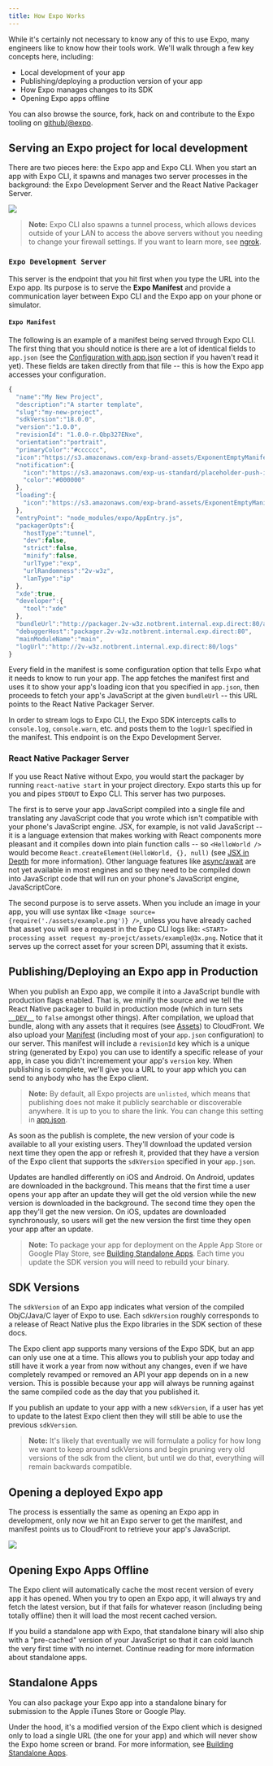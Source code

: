 ```yaml
---
title: How Expo Works
---
```


While it's certainly not necessary to know any of this to use Expo, many engineers like to know how their tools work. We'll walk through a few key concepts here, including:

- Local development of your app
- Publishing/deploying a production version of your app
- How Expo manages changes to its SDK
- Opening Expo apps offline

You can also browse the source, fork, hack on and contribute to the Expo tooling on [github/@expo](https://github.com/expo).

## Serving an Expo project for local development

There are two pieces here: the Expo app and Expo CLI. When you start an app with Expo CLI, it spawns and manages two server processes in the background: the Expo Development Server and the React Native Packager Server.

![](/static/images/fetch-app-from-xde.png)

> **Note:** Expo CLI also spawns a tunnel process, which allows devices outside of your LAN to access the above servers without you needing to change your firewall settings. If you want to learn more, see [ngrok](https://ngrok.com/).

### `Expo Development Server`

This server is the endpoint that you hit first when you type the URL into the Expo app. Its purpose is to serve the **Expo Manifest** and provide a communication layer between Expo CLI and the Expo app on your phone or simulator.

#### `Expo Manifest`

The following is an example of a manifest being served through Expo CLI. The first thing that you should notice is there are a lot of identical fields to `app.json` (see the [Configuration with app.json](../configuration/#exp) section if you haven't read it yet). These fields are taken directly from that file -- this is how the Expo app accesses your configuration.

```javascript
{
  "name":"My New Project",
  "description":"A starter template",
  "slug":"my-new-project",
  "sdkVersion":"18.0.0",
  "version":"1.0.0",
  "revisionId": "1.0.0-r.Qbp327ENxe",
  "orientation":"portrait",
  "primaryColor":"#cccccc",
  "icon":"https://s3.amazonaws.com/exp-brand-assets/ExponentEmptyManifest_192.png",
  "notification":{
    "icon":"https://s3.amazonaws.com/exp-us-standard/placeholder-push-icon.png",
    "color":"#000000"
  },
  "loading":{
    "icon":"https://s3.amazonaws.com/exp-brand-assets/ExponentEmptyManifest_192.png"
  },
  "entryPoint": "node_modules/expo/AppEntry.js",
  "packagerOpts":{
    "hostType":"tunnel",
    "dev":false,
    "strict":false,
    "minify":false,
    "urlType":"exp",
    "urlRandomness":"2v-w3z",
    "lanType":"ip"
  },
  "xde":true,
  "developer":{
    "tool":"xde"
  },
  "bundleUrl":"http://packager.2v-w3z.notbrent.internal.exp.direct:80/apps/new-project-template/main.bundle?platform=ios&dev=false&strict=false&minify=false&hot=false&includeAssetFileHashes=true",
  "debuggerHost":"packager.2v-w3z.notbrent.internal.exp.direct:80",
  "mainModuleName":"main",
  "logUrl":"http://2v-w3z.notbrent.internal.exp.direct:80/logs"
}
```

Every field in the manifest is some configuration option that tells Expo what it needs to know to run your app. The app fetches the manifest first and uses it to show your app's loading icon that you specified in `app.json`, then proceeds to fetch your app's JavaScript at the given `bundleUrl` -- this URL points to the React Native Packager Server.

In order to stream logs to Expo CLI, the Expo SDK intercepts calls to `console.log`, `console.warn`, etc. and posts them to the `logUrl` specified in the manifest. This endpoint is on the Expo Development Server.

### React Native Packager Server

If you use React Native without Expo, you would start the packager by running `react-native start` in your project directory. Expo starts this up for you and pipes `STDOUT` to Expo CLI. This server has two purposes.

The first is to serve your app JavaScript compiled into a single file and translating any JavaScript code that you wrote which isn't compatible with your phone's JavaScript engine. JSX, for example, is not valid JavaScript -- it is a language extension that makes working with React components more pleasant and it compiles down into plain function calls -- so `<HelloWorld />` would become `React.createElement(HelloWorld, {}, null)` (see [JSX in Depth](https://facebook.github.io/react/docs/jsx-in-depth.html) for more information). Other language features like [async/await](https://blog.expo.io/react-native-meets-async-functions-3e6f81111173#.4c2517o5m) are not yet available in most engines and so they need to be compiled down into JavaScript code that will run on your phone's JavaScript engine, JavaScriptCore.

The second purpose is to serve assets. When you include an image in your app, you will use syntax like `<Image source={require('./assets/example.png')} />`, unless you have already cached that asset you will see a request in the Expo CLI logs like: `<START> processing asset request my-proejct/assets/example@3x.png`. Notice that it serves up the correct asset for your screen DPI, assuming that it exists.

## Publishing/Deploying an Expo app in Production

When you publish an Expo app, we compile it into a JavaScript bundle with production flags enabled. That is, we minify the source and we tell the React Native packager to build in production mode (which in turn sets [`__DEV__`](https://facebook.github.io/react-native/docs/javascript-environment.html#polyfills) to `false` amongst other things). After compilation, we upload that bundle, along with any assets that it requires (see [Assets](../../guides/assets/)) to CloudFront. We also upload your [Manifest](#expo-manifest) (including most of your `app.json` configuration) to our server. This manifest will include a `revisionId` key which is a unique string (generated by Expo) you can use to identify a specific release of your app, in case you didn't incremement your app's `version` key. When publishing is complete, we'll give you a URL to your app which you can send to anybody who has the Expo client.

> **Note:** By default, all Expo projects are `unlisted`, which means that publishing does not make it publicly searchable or discoverable anywhere. It is up to you to share the link. You can change this setting in [app.json](../configuration/).

As soon as the publish is complete, the new version of your code is available to all your existing users. They'll download the updated version next time they open the app or refresh it, provided that they have a version of the Expo client that supports the `sdkVersion` specified in your `app.json`.

Updates are handled differently on iOS and Android. On Android, updates
are downloaded in the background. This means that the first time a user opens
your app after an update they will get the old version while the new version
is downloaded in the background. The second time they open the app they'll get
the new version. On iOS, updates are downloaded synchronously, so users will
get the new version the first time they open your app after an update.

> **Note:** To package your app for deployment on the Apple App Store or Google Play Store, see [Building Standalone Apps](../../distribution/building-standalone-apps/). Each time you update the SDK version you will need to rebuild your binary.

## SDK Versions

The `sdkVersion` of an Expo app indicates what version of the compiled ObjC/Java/C layer of Expo to use. Each `sdkVersion` roughly corresponds to a release of React Native plus the Expo libraries in the SDK section of these docs.

The Expo client app supports many versions of the Expo SDK, but an app can only use one at a time. This allows you to publish your app today and still have it work a year from now without any changes, even if we have completely revamped or removed an API your app depends on in a new version. This is possible because your app will always be running against the same compiled code as the day that you published it.

If you publish an update to your app with a new `sdkVersion`, if a user has yet to update to the latest Expo client then they will still be able to use the previous `sdkVersion`.

> **Note:** It's likely that eventually we will formulate a policy for how long we want to keep around sdkVersions and begin pruning very old versions of the sdk from the client, but until we do that, everything will remain backwards compatible.

## Opening a deployed Expo app

The process is essentially the same as opening an Expo app in development, only now we hit an Expo server to get the manifest, and manifest points us to CloudFront to retrieve your app's JavaScript.

![](/static/images/fetch-app-production.png)

## Opening Expo Apps Offline

The Expo client will automatically cache the most recent version of every app it has opened. When you try to open an Expo app, it will always try and fetch the latest version, but if that fails for whatever reason (including being totally offline) then it will load the most recent cached version.

If you build a standalone app with Expo, that standalone binary will also ship with a "pre-cached" version of your JavaScript so that it can cold launch the very first time with no internet. Continue reading for more information about standalone apps.

## Standalone Apps

You can also package your Expo app into a standalone binary for submission to the Apple iTunes Store or Google Play.

Under the hood, it's a modified version of the Expo client which is designed only to load a single URL (the one for your app) and which will never show the Expo home screen or brand. For more information, see [Building Standalone Apps](../../distribution/building-standalone-apps/).
